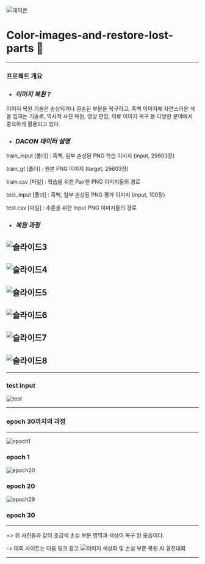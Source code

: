 ![데이콘](https://github.com/user-attachments/assets/97840d3d-a163-40e3-84d8-d193e1e602dc)
# Color-images-and-restore-lost-parts 🎨 
- - -

### 프로젝트 개요
+ ### *이미지 복원 ?*
이미지 복원 기술은 손상되거나 결손된 부분을 복구하고, 흑백 이미지에 자연스러운 색을 입히는 기술로,
역사적 사진 복원, 영상 편집, 의료 이미지 복구 등 다양한 분야에서 중요하게 활용되고 있다.

+ ### *DACON 데이터 설명*
train_input [폴더] : 흑백, 일부 손상된 PNG 학습 이미지 (input, 29603장)

train_gt [폴더] : 원본 PNG 이미지 (target, 29603장)

train.csv [파일] : 학습을 위한 Pair한 PNG 이미지들의 경로

test_input [폴더] : 흑백, 일부 손상된 PNG 평가 이미지 (input, 100장)

test.csv [파일] : 추론을 위한 Input PNG 이미지들의 경로

+ ### *복원 과정*
![슬라이드3](https://github.com/user-attachments/assets/8129af3f-5342-43f0-82c9-1187ee91c9e3)
---
![슬라이드4](https://github.com/user-attachments/assets/1c827562-ccee-425d-8c97-cbe861ede580)
---
![슬라이드5](https://github.com/user-attachments/assets/ec05d05a-ad1e-4c21-bf2f-6b876728db96)
---
![슬라이드6](https://github.com/user-attachments/assets/017ec2bb-c361-4135-8d6c-9d97b804796a)
---
![슬라이드7](https://github.com/user-attachments/assets/489d60b6-639d-4905-b92f-fb344a9656fa)
---
![슬라이드8](https://github.com/user-attachments/assets/ec58fe88-cf00-477a-baab-d0134bb6e6b0)
---

- - -
### test input
![test](https://github.com/user-attachments/assets/716e0842-b1eb-4241-8bca-dca31a1d6997)

- - -
###  epoch 30까지의 과정
- - - 
![epoch1](https://github.com/user-attachments/assets/d788f349-f4d0-49a2-b155-79336ba82d22)
### epoch 1
![epoch20](https://github.com/user-attachments/assets/9704b895-2e20-4988-a8ae-7fcc95b0d90f)
### epoch 20
![epoch29](https://github.com/user-attachments/assets/8b815998-68b5-474d-bdc2-98405fbdd962)
### epoch 30
---
=> 위 사진들과 같이 조금씩 손실 부분 영역과 색상이 복구 된 모습이다.

-> 대회 사이트는 다음 링크 참고
 ![이미지 색상화 및 손실 부분 복원 AI 경진대회]([https://github.com/gordicaleksa/pytorch-neural-style-transfer](https://dacon.io/competitions/official/236420/data))
- - -
